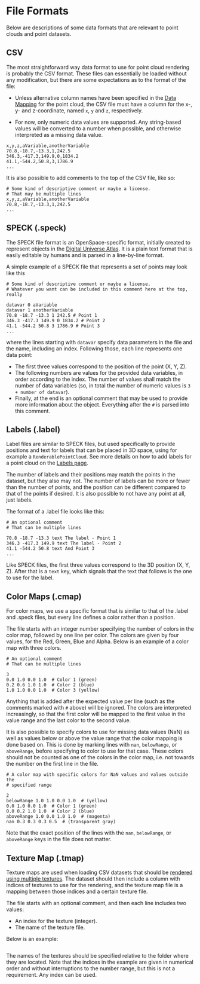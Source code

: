 # File Formats

Below are descriptions of some data formats that are relevant to point clouds and point datasets.

## CSV
The most straightforward way data format to use for point cloud rendering is probably the CSV format. These files can essentially be loaded without any modification, but there are some expectations as to the format of the file:

- Unless alternative column names have been specified in the [Data Mapping](./point-data.md#data-mapping) for the point cloud, the CSV file must have a column for the x-, y- and z-coordinate, named `x`, `y` and `z`, respectively.

- For now, only numeric data values are supported. Any string-based values will be converted to a number when possible, and otherwise interpreted as a missing data value.

```
x,y,z,aVariable,anotherVariable
70.8,-18.7,-13.3,1,242.5
346.3,-417.3,149.9,0,1834.2
41.1,-544.2,50.8,3,1786.9
...
```

It is also possible to add comments to the top of the CSV file, like so:
```
# Some kind of descriptive comment or maybe a license.
# That may be multiple lines
x,y,z,aVariable,anotherVariable
70.8,-18.7,-13.3,1,242.5
...
```

## SPECK (.speck)
The SPECK file format is an OpenSpace-specific format, initially created to represent objects in the [Digital Universe Atlas](https://www.amnh.org/research/hayden-planetarium/digital-universe). It is a plain text format that is easily editable by humans and is parsed in a line-by-line format.

A simple example of a SPECK file that represents a set of points may look like this
```
# Some kind of descriptive comment or maybe a license.
# Whatever you want can be included in this comment here at the top, really

datavar 0 aVariable
datavar 1 anotherVariable
70.8 -18.7 -13.3 1 242.5 # Point 1
346.3 -417.3 149.9 0 1834.2 # Point 2
41.1 -544.2 50.8 3 1786.9 # Point 3
...
```
where the lines starting with `datavar` specify data parameters in the file and the name, including an index. Following those, each line represents one data point:
- The first three values correspond to the position of the point (X, Y, Z).
- The following numbers are values for the provided data variables, in order according to the index. The number of values shall match the number of data variables (so, in total the number of numeric values is `3 + number of datavar`).
- Finally, at the end is an optional comment that may be used to provide more information about the object. Everything after the `#` is parsed into this comment.

## Labels (.label)
Label files are similar to SPECK files, but used specifically to provide positions and text for labels that can be placed in 3D space, using for example a `RenderablePointCloud`. See more details on how to add labels for a point cloud on the [Labels page](./labels.md).

The number of labels and their positions may match the points in the dataset, but they also may not. The number of labels can be more or fewer than the number of points, and the position can be different compared to that of the points if desired. It is also possible to not have any point at all, just labels.

The format of a .label file looks like this:
```
# An optional comment
# That can be multiple lines

70.8 -18.7 -13.3 text The label - Point 1
346.3 -417.3 149.9 text The label - Point 2
41.1 -544.2 50.8 text And Point 3
...
```

Like SPECK files, the first three values correspond to the 3D position (X, Y, Z). After that is a `text` key, which signals that the text that follows is the one to use for the label.
<!--
It is also possible to add an identifier for each label, that can be utilized to .... **@TODO Explain mapping to alternative files for labels text**
```
# A .label file with an identifier per label

70.8 -18.7 -13.3 id Label1 text The label - Point 1
346.3 -417.3 149.9 id Label2 text The label - Point 2
41.1 -544.2 50.8 id Label3 text And Point 3
...
``` -->

## Color Maps (.cmap)

For color maps, we use a specific format that is similar to that of the .label and .speck files, but every line defines a color rather than a position.

The file starts with an integer number specifying the number of colors in the color map, followed by one line per color. The colors are given by four values, for the Red, Green, Blue and Alpha. Below is an example of a color map with three colors.

```
# An optional comment
# That can be multiple lines

3
0.0 1.0 0.0 1.0  # Color 1 (green)
0.2 0.6 1.0 1.0  # Color 2 (blue)
1.0 1.0 0.0 1.0  # Color 3 (yellow)
```
Anything that is added after the expected value per line (such as the comments marked with `#` above) will be ignored. The colors are interpreted increasingly, so that the first color will be mapped to the first value in the value range and the last color to the second value.

It is also possible to specify colors to use for missing data values (NaN) as well as values below or above the value range that the color mapping is done based on.
This is done by marking lines with `nan`, `belowRange`, or `aboveRange`, before specifying to color to use for that case. These colors should not be counted as one of the colors in the color map, i.e. not towards the number on the first line in the file.

```
# A color map with specific colors for NaN values and values outside the
# specified range

2
belowRange 1.0 1.0 0.0 1.0  # (yellow)
0.0 1.0 0.0 1.0  # Color 1 (green)
0.0 0.2 1.0 1.0  # Color 2 (blue)
aboveRange 1.0 0.0 1.0 1.0  # (magenta)
nan 0.3 0.3 0.3 0.5  # (transparent gray)
```
Note that the exact position of the lines with the `nan`, `belowRange`, or `aboveRange` keys in the file does not matter.

## Texture Map (.tmap)
Texture maps are used when loading CSV datasets that should be [rendered using multiple textures](/content/point-data/advanced.md#using-multiple-textures). The dataset should then include a column with indices of textures to use for the rendering, and the texture map file is a mapping between those indices and a certain texture file.

The file starts with an optional comment, and then each line includes two values:
  - An index for the texture (integer).
  - The name of the texture file.

Below is an example:
```{literalinclude} example_texturemap.tmap
```

The names of the textures should be specified relative to the folder where they are located. Note that the indices in the example are given in numerical order and without interruptions to the number range, but this is not a requirement. Any index can be used.